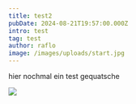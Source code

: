 ```yaml
---
title: test2
pubDate: 2024-08-21T19:57:00.000Z
intro: test
tag: test
author: raflo
image: /images/uploads/start.jpg
---
```

hier nochmal ein test gequatsche

![](/images/uploads/start.jpg)
